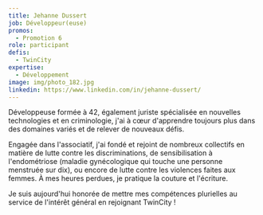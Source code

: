 ```yaml
---
title: Jehanne Dussert
job: Développeur(euse)
promos:
  - Promotion 6
role: participant
defis:
  - TwinCity
expertise:
  - Développement
image: img/photo_182.jpg
linkedin: https://www.linkedin.com/in/jehanne-dussert/
---
```


Développeuse formée à 42, également juriste spécialisée en nouvelles technologies et en criminologie, j'ai à cœur d'apprendre toujours plus dans des domaines variés et de relever de nouveaux défis.

Engagée dans l'associatif, j'ai fondé et rejoint de nombreux collectifs en matière de lutte contre les discriminations, de sensibilisation à l'endométriose (maladie gynécologique qui touche une personne menstruée sur dix), ou encore de lutte contre les violences faites aux femmes. À mes heures perdues, je pratique la couture et l'écriture.

Je suis aujourd'hui honorée de mettre mes compétences plurielles au service de l'intérêt général en rejoignant TwinCity !
